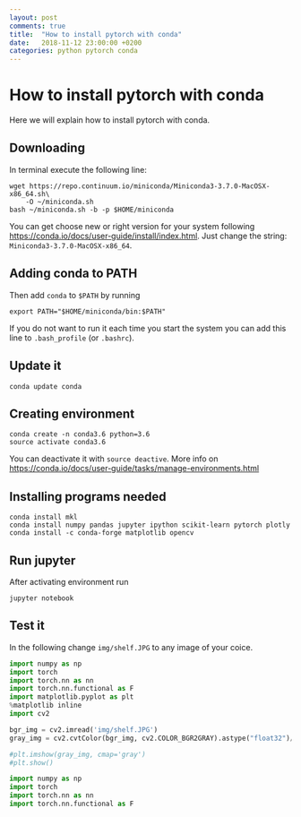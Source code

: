 ```yaml
---
layout: post
comments: true
title:  "How to install pytorch with conda"
date:   2018-11-12 23:00:00 +0200
categories: python pytorch conda
---
```



# How to install pytorch with conda

Here we will explain how to install pytorch with conda.

## Downloading

In terminal execute the following line:

```
wget https://repo.continuum.io/miniconda/Miniconda3-3.7.0-MacOSX-x86_64.sh\
    -O ~/miniconda.sh
bash ~/miniconda.sh -b -p $HOME/miniconda
```

You can get choose new or right version for your system following <https://conda.io/docs/user-guide/install/index.html>. Just change the string: `Miniconda3-3.7.0-MacOSX-x86_64`.

## Adding conda to PATH

Then add `conda` to `$PATH` by running

```
export PATH="$HOME/miniconda/bin:$PATH"
```
If you do not want to run it each time you start the system you can add this line to `.bash_profile` (or `.bashrc`).

## Update it

```
conda update conda
```

## Creating environment 


```
conda create -n conda3.6 python=3.6
source activate conda3.6
```

You can deactivate it with `source deactive`. More info on <https://conda.io/docs/user-guide/tasks/manage-environments.html>

## Installing programs needed

```
conda install mkl
conda install numpy pandas jupyter ipython scikit-learn pytorch plotly
conda install -c conda-forge matplotlib opencv
```

## Run jupyter

After activating environment run

```
jupyter notebook
```

## Test it

In the following change `img/shelf.JPG` to any image of your coice.


```python
import numpy as np
import torch
import torch.nn as nn
import torch.nn.functional as F
import matplotlib.pyplot as plt
%matplotlib inline
import cv2

bgr_img = cv2.imread('img/shelf.JPG')
gray_img = cv2.cvtColor(bgr_img, cv2.COLOR_BGR2GRAY).astype("float32")/255

#plt.imshow(gray_img, cmap='gray')
#plt.show()
```


```python
import numpy as np
import torch
import torch.nn as nn
import torch.nn.functional as F
```
